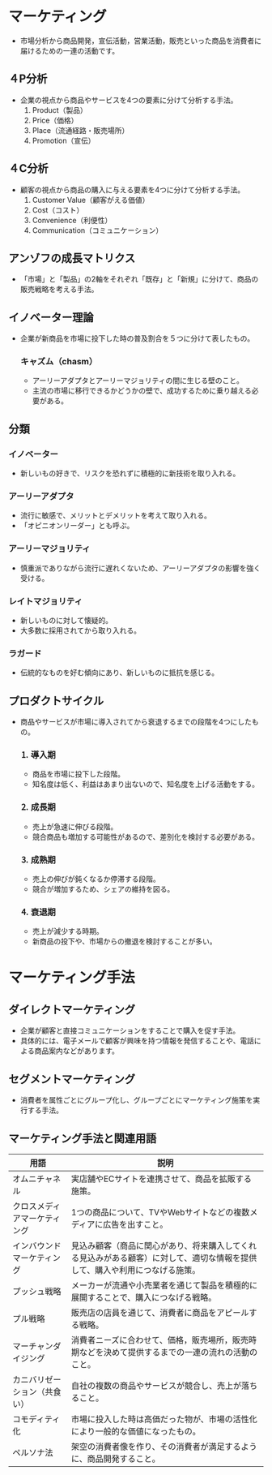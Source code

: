 # マーケティング
- 市場分析から商品開発，宣伝活動，営業活動，販売といった商品を消費者に届けるための一連の活動です。

## ４P分析
- 企業の視点から商品やサービスを4つの要素に分けて分析する手法。
    1. Product（製品）
    2. Price（価格）
    3. Place（流通経路・販売場所）
    4. Promotion（宣伝）

## ４C分析
- 顧客の視点から商品の購入に与える要素を4つに分けて分析する手法。
    1. Customer Value（顧客がえる価値）
    2. Cost（コスト）
    3. Convenience（利便性）
    4. Communication（コミュニケーション）

## アンゾフの成長マトリクス
- 「市場」と「製品」の2軸をそれぞれ「既存」と「新規」に分けて、商品の販売戦略を考える手法。

## イノベーター理論
- 企業が新商品を市場に投下した時の普及割合を５つに分けて表したもの。
    
    ### キャズム（chasm）
    - アーリーアダプタとアーリーマジョリティの間に生じる壁のこと。
    - 主流の市場に移行できるかどうかの壁で、成功するために乗り越える必要がある。
      
## 分類

### イノベーター
- 新しいもの好きで、リスクを恐れずに積極的に新技術を取り入れる。

### アーリーアダプタ
- 流行に敏感で、メリットとデメリットを考えて取り入れる。
- 「オピニオンリーダー」とも呼ぶ。

### アーリーマジョリティ
- 慎重派でありながら流行に遅れくないため、アーリーアダプタの影響を強く受ける。

### レイトマジョリティ
- 新しいものに対して懐疑的。
- 大多数に採用されてから取り入れる。

### ラガード
- 伝統的なものを好む傾向にあり、新しいものに抵抗を感じる。
  
## プロダクトサイクル
- 商品やサービスが市場に導入されてから衰退するまでの段階を4つにしたもの。
    
    ### ⒈ 導入期
    - 商品を市場に投下した段階。
    - 知名度は低く、利益はあまり出ないので、知名度を上げる活動をする。
    
    ### ⒉ 成長期
    - 売上が急速に伸びる段階。
    - 競合商品も増加する可能性があるので、差別化を検討する必要がある。
    
    ### ⒊ 成熟期
    - 売上の伸びが鈍くなるか停滞する段階。
    - 競合が増加するため、シェアの維持を図る。
    
    ### ⒋ 衰退期
    - 売上が減少する時期。
    - 新商品の投下や、市場からの撤退を検討することが多い。

# マーケティング手法

## ダイレクトマーケティング
- 企業が顧客と直接コミュニケーションをすることで購入を促す手法。
- 具体的には、電子メールで顧客が興味を持つ情報を発信することや、電話による商品案内などがあります。

## セグメントマーケティング
- 消費者を属性ごとにグループ化し、グループごとにマーケティング施策を実行する手法。

## マーケティング手法と関連用語
| 用語 | 説明 |
| --- | --- |
| オムニチャネル | 実店舗やECサイトを連携させて、商品を拡販する施策。 |
| クロスメディアマーケティング | 1つの商品について、TVやWebサイトなどの複数メディアに広告を出すこと。 |
| インバウンドマーケティング | 見込み顧客（商品に関心があり、将来購入してくれる見込みがある顧客）に対して、適切な情報を提供して、購入や利用につなげる施策。 |
| プッシュ戦略 | メーカーが流通や小売業者を通じて製品を積極的に展開することで、購入につなげる戦略。 |
| プル戦略 | 販売店の店員を通じて、消費者に商品をアピールする戦略。 |
| マーチャンダイジング | 消費者ニーズに合わせて、価格，販売場所，販売時期などを決めて提供するまでの一連の流れの活動のこと。 |
| カニバリゼーション（共食い） | 自社の複数の商品やサービスが競合し、売上が落ちること。 |
| コモディティ化 | 市場に投入した時は高価だった物が、市場の活性化により一般的な価値になったもの。 |
| ペルソナ法 | 架空の消費者像を作り、その消費者が満足するように、商品開発すること。 |
